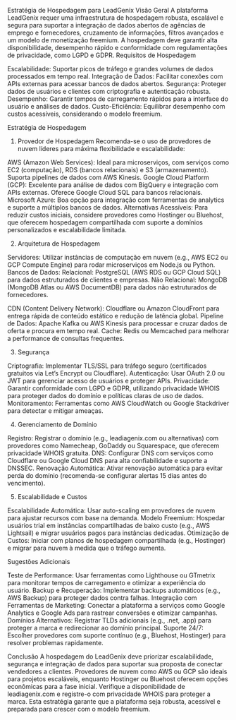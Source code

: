 Estratégia de Hospedagem para LeadGenix
Visão Geral
A plataforma LeadGenix requer uma infraestrutura de hospedagem robusta, escalável e segura para suportar a integração de dados abertos de agências de emprego e fornecedores, cruzamento de informações, filtros avançados e um modelo de monetização freemium. A hospedagem deve garantir alta disponibilidade, desempenho rápido e conformidade com regulamentações de privacidade, como LGPD e GDPR.
Requisitos de Hospedagem

Escalabilidade: Suportar picos de tráfego e grandes volumes de dados processados em tempo real.
Integração de Dados: Facilitar conexões com APIs externas para acessar bancos de dados abertos.
Segurança: Proteger dados de usuários e clientes com criptografia e autenticação robusta.
Desempenho: Garantir tempos de carregamento rápidos para a interface do usuário e análises de dados.
Custo-Eficiência: Equilibrar desempenho com custos acessíveis, considerando o modelo freemium.

Estratégia de Hospedagem
1. Provedor de Hospedagem
Recomenda-se o uso de provedores de nuvem líderes para máxima flexibilidade e escalabilidade:

AWS (Amazon Web Services): Ideal para microserviços, com serviços como EC2 (computação), RDS (bancos relacionais) e S3 (armazenamento). Suporta pipelines de dados com AWS Kinesis.
Google Cloud Platform (GCP): Excelente para análise de dados com BigQuery e integração com APIs externas. Oferece Google Cloud SQL para bancos relacionais.
Microsoft Azure: Boa opção para integração com ferramentas de analytics e suporte a múltiplos bancos de dados.
Alternativas Acessíveis: Para reduzir custos iniciais, considere provedores como Hostinger ou Bluehost, que oferecem hospedagem compartilhada com suporte a domínios personalizados e escalabilidade limitada.

2. Arquitetura de Hospedagem

Servidores: Utilizar instâncias de computação em nuvem (e.g., AWS EC2 ou GCP Compute Engine) para rodar microserviços em Node.js ou Python.
Bancos de Dados:
Relacional: PostgreSQL (AWS RDS ou GCP Cloud SQL) para dados estruturados de clientes e empresas.
Não Relacional: MongoDB (MongoDB Atlas ou AWS DocumentDB) para dados não estruturados de fornecedores.


CDN (Content Delivery Network): Cloudflare ou Amazon CloudFront para entrega rápida de conteúdo estático e redução de latência global.
Pipeline de Dados: Apache Kafka ou AWS Kinesis para processar e cruzar dados de oferta e procura em tempo real.
Cache: Redis ou Memcached para melhorar a performance de consultas frequentes.

3. Segurança

Criptografia: Implementar TLS/SSL para tráfego seguro (certificados gratuitos via Let’s Encrypt ou Cloudflare).
Autenticação: Usar OAuth 2.0 ou JWT para gerenciar acesso de usuários e proteger APIs.
Privacidade: Garantir conformidade com LGPD e GDPR, utilizando privacidade WHOIS para proteger dados do domínio e políticas claras de uso de dados.
Monitoramento: Ferramentas como AWS CloudWatch ou Google Stackdriver para detectar e mitigar ameaças.

4. Gerenciamento de Domínio

Registro: Registrar o domínio (e.g., leadiagenix.com ou alternativas) com provedores como Namecheap, GoDaddy ou Squarespace, que oferecem privacidade WHOIS gratuita.
DNS: Configurar DNS com serviços como Cloudflare ou Google Cloud DNS para alta confiabilidade e suporte a DNSSEC.
Renovação Automática: Ativar renovação automática para evitar perda do domínio (recomenda-se configurar alertas 15 dias antes do vencimento).

5. Escalabilidade e Custos

Escalabilidade Automática: Usar auto-scaling em provedores de nuvem para ajustar recursos com base na demanda.
Modelo Freemium: Hospedar usuários trial em instâncias compartilhadas de baixo custo (e.g., AWS Lightsail) e migrar usuários pagos para instâncias dedicadas.
Otimização de Custos: Iniciar com planos de hospedagem compartilhada (e.g., Hostinger) e migrar para nuvem à medida que o tráfego aumenta.

Sugestões Adicionais

Teste de Performance: Usar ferramentas como Lighthouse ou GTmetrix para monitorar tempos de carregamento e otimizar a experiência do usuário.
Backup e Recuperação: Implementar backups automáticos (e.g., AWS Backup) para proteger dados contra falhas.
Integração com Ferramentas de Marketing: Conectar a plataforma a serviços como Google Analytics e Google Ads para rastrear conversões e otimizar campanhas.
Domínios Alternativos: Registrar TLDs adicionais (e.g., .net, .app) para proteger a marca e redirecionar ao domínio principal.
Suporte 24/7: Escolher provedores com suporte contínuo (e.g., Bluehost, Hostinger) para resolver problemas rapidamente.

Conclusão
A hospedagem do LeadGenix deve priorizar escalabilidade, segurança e integração de dados para suportar sua proposta de conectar vendedores a clientes. Provedores de nuvem como AWS ou GCP são ideais para projetos escaláveis, enquanto Hostinger ou Bluehost oferecem opções econômicas para a fase inicial. Verifique a disponibilidade de leadiagenix.com e registre-o com privacidade WHOIS para proteger a marca. Esta estratégia garante que a plataforma seja robusta, acessível e preparada para crescer com o modelo freemium.